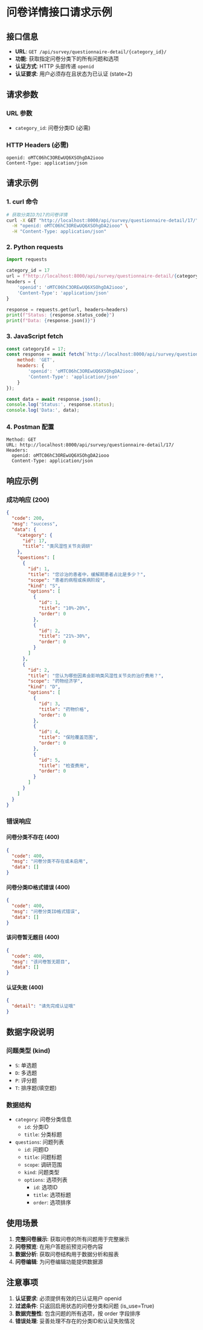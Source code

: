 # 问卷详情接口请求示例

## 接口信息
- **URL**: `GET /api/survey/questionnaire-detail/{category_id}/`
- **功能**: 获取指定问卷分类下的所有问题和选项
- **认证方式**: HTTP 头部传递 `openid`
- **认证要求**: 用户必须存在且状态为已认证 (state=2)

## 请求参数

### URL 参数
- `category_id`: 问卷分类ID (必需)

### HTTP Headers (必需)
```
openid: oMTC06hC3OREwUQ6XSOhgDA2iooo
Content-Type: application/json
```

## 请求示例

### 1. curl 命令
```bash
# 获取分类ID为17的问卷详情
curl -X GET "http://localhost:8000/api/survey/questionnaire-detail/17/" \
  -H "openid: oMTC06hC3OREwUQ6XSOhgDA2iooo" \
  -H "Content-Type: application/json"
```

### 2. Python requests
```python
import requests

category_id = 17
url = f"http://localhost:8000/api/survey/questionnaire-detail/{category_id}/"
headers = {
    'openid': 'oMTC06hC3OREwUQ6XSOhgDA2iooo',
    'Content-Type': 'application/json'
}

response = requests.get(url, headers=headers)
print(f"Status: {response.status_code}")
print(f"Data: {response.json()}")
```

### 3. JavaScript fetch
```javascript
const categoryId = 17;
const response = await fetch(`http://localhost:8000/api/survey/questionnaire-detail/${categoryId}/`, {
    method: 'GET',
    headers: {
        'openid': 'oMTC06hC3OREwUQ6XSOhgDA2iooo',
        'Content-Type': 'application/json'
    }
});

const data = await response.json();
console.log('Status:', response.status);
console.log('Data:', data);
```

### 4. Postman 配置
```
Method: GET
URL: http://localhost:8000/api/survey/questionnaire-detail/17/
Headers:
  openid: oMTC06hC3OREwUQ6XSOhgDA2iooo
  Content-Type: application/json
```

## 响应示例

### 成功响应 (200)
```json
{
  "code": 200,
  "msg": "success",
  "data": {
    "category": {
      "id": 17,
      "title": "类风湿性关节炎调研"
    },
    "questions": [
      {
        "id": 1,
        "title": "您诊治的患者中，缓解期患者占比是多少？",
        "scope": "患者的病程或疾病阶段",
        "kind": "S",
        "options": [
          {
            "id": 1,
            "title": "10%-20%",
            "order": 0
          },
          {
            "id": 2,
            "title": "21%-30%",
            "order": 0
          }
        ]
      },
      {
        "id": 2,
        "title": "您认为哪些因素会影响类风湿性关节炎的治疗费用？",
        "scope": "药物经济学",
        "kind": "D",
        "options": [
          {
            "id": 3,
            "title": "药物价格",
            "order": 0
          },
          {
            "id": 4,
            "title": "保险覆盖范围",
            "order": 0
          },
          {
            "id": 5,
            "title": "检查费用",
            "order": 0
          }
        ]
      }
    ]
  }
}
```

### 错误响应

#### 问卷分类不存在 (400)
```json
{
  "code": 400,
  "msg": "问卷分类不存在或未启用",
  "data": []
}
```

#### 问卷分类ID格式错误 (400)
```json
{
  "code": 400,
  "msg": "问卷分类ID格式错误",
  "data": []
}
```

#### 该问卷暂无题目 (400)
```json
{
  "code": 400,
  "msg": "该问卷暂无题目",
  "data": []
}
```

#### 认证失败 (400)
```json
{
  "detail": "请先完成认证哦"
}
```

## 数据字段说明

### 问题类型 (kind)
- `S`: 单选题
- `D`: 多选题  
- `P`: 评分题
- `T`: 排序题(填空题)

### 数据结构
- `category`: 问卷分类信息
  - `id`: 分类ID
  - `title`: 分类标题
- `questions`: 问题列表
  - `id`: 问题ID
  - `title`: 问题标题
  - `scope`: 调研范围
  - `kind`: 问题类型
  - `options`: 选项列表
    - `id`: 选项ID
    - `title`: 选项标题
    - `order`: 选项排序

## 使用场景

1. **完整问卷展示**: 获取问卷的所有问题用于完整展示
2. **问卷预览**: 在用户答题前预览问卷内容
3. **数据分析**: 获取问卷结构用于数据分析和报表
4. **问卷编辑**: 为问卷编辑功能提供数据源

## 注意事项

1. **认证要求**: 必须提供有效的已认证用户 openid
2. **过滤条件**: 只返回启用状态的问卷分类和问题 (is_use=True)
3. **数据完整性**: 包含问题的所有选项，按 order 字段排序
4. **错误处理**: 妥善处理不存在的分类ID和认证失败情况